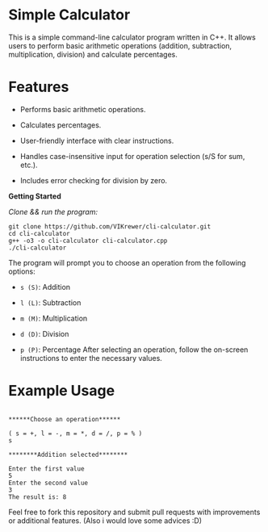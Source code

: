 # Simple Calculator

This is a simple command-line calculator program written in C++. It allows users to perform basic arithmetic operations (addition, subtraction, multiplication, division) and calculate percentages.

# Features

- Performs basic arithmetic operations.

- Calculates percentages.

- User-friendly interface with clear instructions.

- Handles case-insensitive input for operation selection (s/S for sum, etc.).

- Includes error checking for division by zero.

**Getting Started**

_Clone && run the program:_
```
git clone https://github.com/VIKrewer/cli-calculator.git
cd cli-calculator
g++ -o3 -o cli-calculator cli-calculator.cpp
./cli-calculator
```

The program will prompt you to choose an operation from the following options:

- ```s (S)```: Addition

- ```l (L)```: Subtraction

- ```m (M)```: Multiplication
  
- ```d (D)```: Division
  
- ```p (P)```: Percentage
After selecting an operation, follow the on-screen instructions to enter the necessary values.

# Example Usage

```

******Choose an operation******

( s = +, l = -, m = *, d = /, p = % )
s

********Addition selected********

Enter the first value
5
Enter the second value
3
The result is: 8
```

Feel free to fork this repository and submit pull requests with improvements or additional features. (Also i would love some advices :D)
